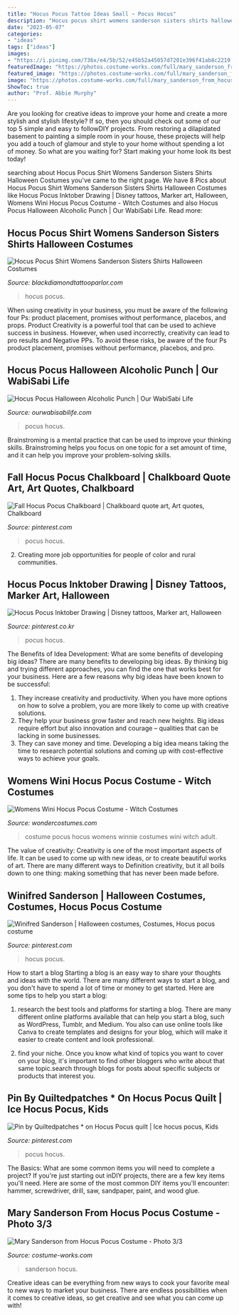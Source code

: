 ```yaml
---
title: "Hocus Pocus Tattoo Ideas Small ~ Pocus Hocus"
description: "Hocus pocus shirt womens sanderson sisters shirts halloween costumes"
date: "2023-05-07"
categories:
- "ideas"
tags: ["ideas"]
images:
- "https://i.pinimg.com/736x/e4/5b/52/e45b52a45057d7201e396f41ab8c2219.jpg"
featuredImage: "https://photos.costume-works.com/full/mary_sanderson_from_hocus_pocus2.jpg"
featured_image: "https://photos.costume-works.com/full/mary_sanderson_from_hocus_pocus2.jpg"
image: "https://photos.costume-works.com/full/mary_sanderson_from_hocus_pocus2.jpg"
ShowToc: true
author: "Prof. Abbie Murphy"
---
```



Are you looking for creative ideas to improve your home and create a more stylish and stylish lifestyle? If so, then you should check out some of our top 5 simple and easy to followDIY projects. From restoring a dilapidated basement to painting a simple room in your house, these projects will help you add a touch of glamour and style to your home without spending a lot of money. So what are you waiting for? Start making your home look its best today!

	

		
searching about Hocus Pocus Shirt Womens Sanderson Sisters Shirts Halloween Costumes you've came to the right page. We have 8 Pics about Hocus Pocus Shirt Womens Sanderson Sisters Shirts Halloween Costumes like Hocus Pocus Inktober Drawing | Disney tattoos, Marker art, Halloween, Womens Wini Hocus Pocus Costume - Witch Costumes and also Hocus Pocus Halloween Alcoholic Punch | Our WabiSabi Life. Read more:
		
    
## Hocus Pocus Shirt Womens Sanderson Sisters Shirts Halloween Costumes

<img loading=lazy src="https://i.pinimg.com/originals/a0/b0/0d/a0b00da9329032b0d10593f08412a268.jpg" onerror="this.onerror=null;this.src='https://tse3.mm.bing.net/th?id=OIP.ul9YqBKVlVvU8YrF93SQewHaK4&amp;pid=15.1';" alt="Hocus Pocus Shirt Womens Sanderson Sisters Shirts Halloween Costumes">

_Source: blackdiamondtattooparlor.com_

>hocus pocus. 

	

When using creativity in your business, you must be aware of the following four Ps: product placement, promises without performance, placebos, and props. Product
Creativity is a powerful tool that can be used to achieve success in business. However, when used incorrectly, creativity can lead to pro results and Negative PPs. To avoid these risks, be aware of the four Ps product placement, promises without performance, placebos, and pro.

    
## Hocus Pocus Halloween Alcoholic Punch | Our WabiSabi Life

<img loading=lazy src="https://ourwabisabilife.com/wp-content/uploads/2019/09/Hocus-Pocus-Halloween-Alcoholic-punch-1-scaled.jpg" onerror="this.onerror=null;this.src='https://tse1.mm.bing.net/th?id=OIP.RUA-MOVaz3omg7rjeENxugHaLH&amp;pid=15.1';" alt="Hocus Pocus Halloween Alcoholic Punch | Our WabiSabi Life">

_Source: ourwabisabilife.com_

>pocus hocus. 

	

Brainstroming is a mental practice that can be used to improve your thinking skills. Brainstroming helps you focus on one topic for a set amount of time, and it can help you improve your problem-solving skills.

    
## Fall Hocus Pocus Chalkboard | Chalkboard Quote Art, Art Quotes, Chalkboard

<img loading=lazy src="https://i.pinimg.com/originals/54/fd/3c/54fd3c9abf5ed6d2e7233af4bf86a8b4.jpg" onerror="this.onerror=null;this.src='https://tse2.mm.bing.net/th?id=OIP.V6svR-weiqnVdxmF_McxKwHaJQ&amp;pid=15.1';" alt="Fall Hocus Pocus Chalkboard | Chalkboard quote art, Art quotes, Chalkboard">

_Source: pinterest.com_

>pocus hocus. 

	

2. Creating more job opportunities for people of color and rural communities. 

    
## Hocus Pocus Inktober Drawing | Disney Tattoos, Marker Art, Halloween

<img loading=lazy src="https://i.pinimg.com/originals/33/fc/94/33fc94ad5eeca928f6a54845a6be662d.jpg" onerror="this.onerror=null;this.src='https://tse4.mm.bing.net/th?id=OIP.eIF50xf0ovwYB0Wd3iBNiQHaJ4&amp;pid=15.1';" alt="Hocus Pocus Inktober Drawing | Disney tattoos, Marker art, Halloween">

_Source: pinterest.co.kr_

>pocus hocus. 

	

The Benefits of Idea Development: What are some benefits of developing big ideas?
There are many benefits to developing big ideas. By thinking big and trying different approaches, you can find the one that works best for your business. Here are a few reasons why big ideas have been known to be successful: 
1. They increase creativity and productivity. When you have more options on how to solve a problem, you are more likely to come up with creative solutions. 
2. They help your business grow faster and reach new heights. Big ideas require effort but also innovation and courage – qualities that can be lacking in some businesses. 
3. They can save money and time. Developing a big idea means taking the time to research potential solutions and coming up with cost-effective ways to achieve your goals.

    
## Womens Wini Hocus Pocus Costume - Witch Costumes

<img loading=lazy src="https://img.wondercostumes.com/products/20-3/wini-hocus-pocus-costume.jpg" onerror="this.onerror=null;this.src='https://tse3.mm.bing.net/th?id=OIP.07U1BZqa_5Sm-4kCDgjViwHaKX&amp;pid=15.1';" alt="Womens Wini Hocus Pocus Costume - Witch Costumes">

_Source: wondercostumes.com_

>costume pocus hocus womens winnie costumes wini witch adult. 

	

The value of creativity:
Creativity is one of the most important aspects of life. It can be used to come up with new ideas, or to create beautiful works of art. There are many different ways to Definition creativity, but it all boils down to one thing: making something that has never been made before.

    
## Winifred Sanderson | Halloween Costumes, Costumes, Hocus Pocus Costume

<img loading=lazy src="https://i.pinimg.com/originals/a2/c9/a1/a2c9a160fd62ba675c17d2810decf00f.jpg" onerror="this.onerror=null;this.src='https://tse1.mm.bing.net/th?id=OIP.G_oUlaEeBgmmg7NeqO-hDwHaLu&amp;pid=15.1';" alt="Winifred Sanderson | Halloween costumes, Costumes, Hocus pocus costume">

_Source: pinterest.com_

>hocus pocus. 

	

How to start a blog
Starting a blog is an easy way to share your thoughts and ideas with the world. There are many different ways to start a blog, and you don't have to spend a lot of time or money to get started. Here are some tips to help you start a blog: 
1. research the best tools and platforms for starting a blog. There are many different online platforms available that can help you start a blog, such as WordPress, Tumblr, and Medium. You also can use online tools like Canva to create templates and designs for your blog, which will make it easier to create content and look professional. 

2. find your niche. Once you know what kind of topics you want to cover on your blog, it's important to find other bloggers who write about that same topic.search through blogs for posts about specific subjects or products that interest you.

    
## Pin By Quiltedpatches * On Hocus Pocus Quilt | Ice Hocus Pocus, Kids

<img loading=lazy src="https://i.pinimg.com/736x/e4/5b/52/e45b52a45057d7201e396f41ab8c2219.jpg" onerror="this.onerror=null;this.src='https://tse2.mm.bing.net/th?id=OIP.2mG2RPSlt1MHEKmCuRIpIAHaJ4&amp;pid=15.1';" alt="Pin by Quiltedpatches * on Hocus Pocus quilt | Ice hocus pocus, Kids">

_Source: pinterest.com_

>pocus hocus. 

	

The Basics: What are some common items you will need to complete a project?
If you're just starting out inDIY projects, there are a few key items you'll need. Here are some of the most common DIY items you'll encounter: hammer, screwdriver, drill, saw, sandpaper, paint, and wood glue.

    
## Mary Sanderson From Hocus Pocus Costume - Photo 3/3

<img loading=lazy src="https://photos.costume-works.com/full/mary_sanderson_from_hocus_pocus2.jpg" onerror="this.onerror=null;this.src='https://tse3.mm.bing.net/th?id=OIP.Us7l_MaBM9PAa3YH-KXZjwHaJ3&amp;pid=15.1';" alt="Mary Sanderson from Hocus Pocus Costume - Photo 3/3">

_Source: costume-works.com_

>sanderson hocus. 

	

Creative ideas can be everything from new ways to cook your favorite meal to new ways to market your business. There are endless possibilities when it comes to creative ideas, so get creative and see what you can come up with!

